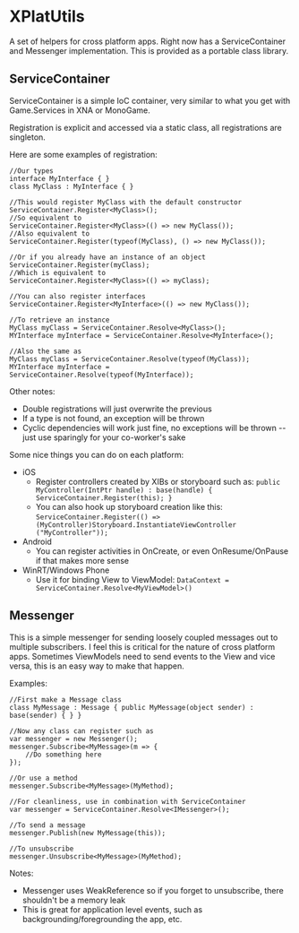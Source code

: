 # XPlatUtils

A set of helpers for cross platform apps.  Right now has a ServiceContainer and Messenger implementation. This is provided as a portable class library.

## ServiceContainer

ServiceContainer is a simple IoC container, very similar to what you get with Game.Services in XNA or MonoGame.

Registration is explicit and accessed via a static class, all registrations are singleton.

Here are some examples of registration:

    //Our types
    interface MyInterface { }
    class MyClass : MyInterface { }
    
    //This would register MyClass with the default constructor
    ServiceContainer.Register<MyClass>();
    //So equivalent to
    ServiceContainer.Register<MyClass>(() => new MyClass());
    //Also equivalent to
    ServiceContainer.Register(typeof(MyClass), () => new MyClass());
    
    //Or if you already have an instance of an object
    ServiceContainer.Register(myClass);
    //Which is equivalent to
    ServiceContainer.Register<MyClass>(() => myClass);
    
    //You can also register interfaces
    ServiceContainer.Register<MyInterface>(() => new MyClass());
    
    //To retrieve an instance
    MyClass myClass = ServiceContainer.Resolve<MyClass>();
    MYInterface myInterface = ServiceContainer.Resolve<MyInterface>();
    
    //Also the same as
    MyClass myClass = ServiceContainer.Resolve(typeof(MyClass));
    MYInterface myInterface = ServiceContainer.Resolve(typeof(MyInterface));

Other notes:
* Double registrations will just overwrite the previous
* If a type is not found, an exception will be thrown
* Cyclic dependencies will work just fine, no exceptions will be thrown -- just use sparingly for your co-worker's sake

Some nice things you can do on each platform:
* iOS
    * Register controllers created by XIBs or storyboard such as: `public MyController(IntPtr handle) : base(handle) { ServiceContainer.Register(this); }`
    * You can also hook up storyboard creation like this: `ServiceContainer.Register(() => (MyController)Storyboard.InstantiateViewController ("MyController"));`
* Android
    * You can register activities in OnCreate, or even OnResume/OnPause if that makes more sense
* WinRT/Windows Phone
    * Use it for binding View to ViewModel: `DataContext = ServiceContainer.Resolve<MyViewModel>()`

## Messenger

This is a simple messenger for sending loosely coupled messages out to multiple subscribers.  I feel this is critical for the nature of cross platform apps.  Sometimes ViewModels need to send events to the View and vice versa, this is an easy way to make that happen.

Examples:

    //First make a Message class
    class MyMessage : Message { public MyMessage(object sender) : base(sender) { } }
    
    //Now any class can register such as
    var messenger = new Messenger();
    messenger.Subscribe<MyMessage>(m => {
        //Do something here
    });

    //Or use a method    
    messenger.Subscribe<MyMessage>(MyMethod);

    //For cleanliness, use in combination with ServiceContainer
    var messenger = ServiceContainer.Resolve<IMessenger>();

    //To send a message
    messenger.Publish(new MyMessage(this));

    //To unsubscribe
    messenger.Unsubscribe<MyMessage>(MyMethod);

Notes:
* Messenger uses WeakReference so if you forget to unsubscribe, there shouldn't be a memory leak
* This is great for application level events, such as backgrounding/foregrounding the app, etc.